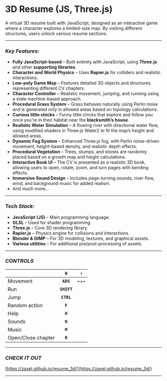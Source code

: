 ﻿# 3D Resume (JS, Three.js)

A virtual 3D resume built with JavaScript, designed as an interactive game where a character explores a limited-size map. 
By visiting different structures, users unlock various resume sections.

*************************************************
### ***Key Features:***
- **Fully JavaScript-based** – Built entirely with JavaScript, using **Three.js** and other **supporting libraries**.
- **Character and World Physics** – Uses **Rapier.js** for colliders and realistic interactions.
- **Low-poly Game Map** – Features detailed 3D objects and structures representing different CV chapters.
- **Character Controller** – Realistic movement, jumping, and running using a state machine-based approach.
- **Procedural Grass System** – Grass behaves naturally using Perlin noise and is generated only in allowed areas based on topology calculations.
- **Curious little chicks** – Funny little chicks that explore and follow you once you're in their habitat near the **blacksmith’s house**.
- **Realistic Water Simulation** – A flowing river with directional water flow, using modified shaders in Three.js Water2 to fit the map’s height and allowed areas.
- **Dynamic Fog System** – Enhanced Three.js fog, with Perlin noise-driven movement, height-based density, and realistic depth effects.
- **Procedural Vegetation** – Trees, stumps, and stones are randomly placed based on a growth map and height calculations.
- **Interactive Book UI** – The CV is presented as a realistic 3D book, allowing users to open, rotate, zoom, and turn pages with bending effects.
- **Immersive Sound Design** – Includes page-turning sounds, river flow, wind, and background music for added realism.
- And much more...

*************************************************
### ***Tech Stack:***
- **JavaScript (JS)** – Main programming language.
- **GLSL** – Used for shader programming.
- **Three.js** – Core 3D rendering library.
- **Rapier.js** – Physics engine for collisions and interactions.
- **Blender & GIMP** – For 3D modeling, textures, and graphical assets.
- **Various utilities** – For additional pre/post-processing of assets.
*************************************************
### ***CONTROLS***

|                   |<code>**W**</code>|<code>**&#8593;**</code>|
| ----------------- | :------: | :------: |
| Movement          |<code>**A**</code><code>**D**</code><code>**S**</code>| <code>**&#8592;**</code><code>**&#8595;**</code><code>**&#8594;**</code> |
| Run               |<code>**SHIFT**</code>|  |
| Jump              |<code>**CTRL**</code>|  |
| Random action     |<code>**F**</code>|  |
| Help              |<code>**H**</code>|  |
| Sounds            |<code>**N**</code>|  |
| Music             |<code>**M**</code>|  |
| Open/Close chapter|<code>**R**</code>|  |

*************************************************
### ***CHECK IT OUT*** 

[https://zaxel.github.io/resume_3d/](https://zaxel.github.io/resume_3d/)


*************************************************


